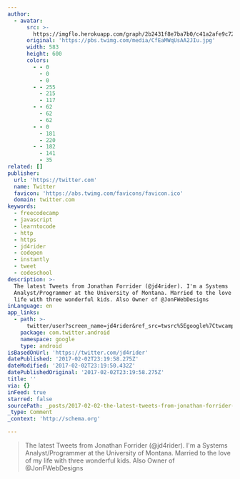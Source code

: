 ```yaml
---
author:
  - avatar:
      src: >-
        https://imgflo.herokuapp.com/graph/2b2431f8e7ba7b0/c41a2afe9c7293bb5e6503ef6978b6a1/croprotate.jpg?cropheight=600&cropwidth=583&degrees=0&input=https%3A%2F%2Fpbs.twimg.com%2Fmedia%2FCfEaMWqUsAA2JIu.jpg&x=9&y=0
      original: 'https://pbs.twimg.com/media/CfEaMWqUsAA2JIu.jpg'
      width: 583
      height: 600
      colors:
        - - 0
          - 0
          - 0
        - - 255
          - 215
          - 117
        - - 62
          - 62
          - 62
        - - 0
          - 181
          - 220
        - - 182
          - 141
          - 35
related: []
publisher:
  url: 'https://twitter.com'
  name: Twitter
  favicon: 'https://abs.twimg.com/favicons/favicon.ico'
  domain: twitter.com
keywords:
  - freecodecamp
  - javascript
  - learntocode
  - http
  - https
  - jd4rider
  - codepen
  - instantly
  - tweet
  - codeschool
description: >-
  The latest Tweets from Jonathan Forrider (@jd4rider). I'm a Systems
  Analyst/Programmer at the University of Montana. Married to the love of my
  life with three wonderful kids. Also Owner of @JonFWebDesigns
inLanguage: en
app_links:
  - path: >-
      twitter/user?screen_name=jd4rider&ref_src=twsrc%5Egoogle%7Ctwcamp%5Eandroidseo%7Ctwgr%5Eprofile
    package: com.twitter.android
    namespace: google
    type: android
isBasedOnUrl: 'https://twitter.com/jd4rider'
datePublished: '2017-02-02T23:19:58.275Z'
dateModified: '2017-02-02T23:19:50.432Z'
datePublishedOriginal: '2017-02-02T23:19:58.275Z'
title: ''
via: {}
inFeed: true
starred: false
sourcePath: _posts/2017-02-02-the-latest-tweets-from-jonathan-forrider-jd4rider-im-a.md
_type: Comment
_context: 'http://schema.org'

---
```

> The latest Tweets from Jonathan Forrider (@jd4rider). I'm a Systems Analyst/Programmer at the University of Montana. Married to the love of my life with three wonderful kids. Also Owner of @JonFWebDesigns